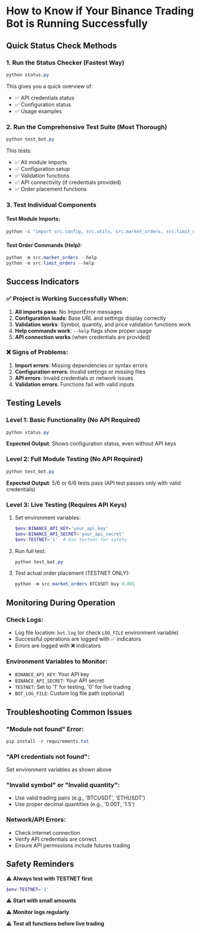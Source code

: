 # How to Know if Your Binance Trading Bot is Running Successfully

## Quick Status Check Methods

### 1. **Run the Status Checker** (Fastest Way)
```powershell
python status.py
```
This gives you a quick overview of:
- ✅ API credentials status
- ✅ Configuration status
- ✅ Usage examples

### 2. **Run the Comprehensive Test Suite** (Most Thorough)
```powershell
python test_bot.py
```
This tests:
- ✅ All module imports
- ✅ Configuration setup
- ✅ Validation functions
- ✅ API connectivity (if credentials provided)
- ✅ Order placement functions

### 3. **Test Individual Components**

#### Test Module Imports:
```powershell
python -c "import src.config, src.utils, src.market_orders, src.limit_orders; print('All modules work!')"
```

#### Test Order Commands (Help):
```powershell
python -m src.market_orders --help
python -m src.limit_orders --help
```

## Success Indicators

### ✅ **Project is Working Successfully When:**
1. **All imports pass**: No ImportError messages
2. **Configuration loads**: Base URL and settings display correctly
3. **Validation works**: Symbol, quantity, and price validation functions work
4. **Help commands work**: `--help` flags show proper usage
5. **API connection works** (when credentials are provided)

### ❌ **Signs of Problems:**
1. **Import errors**: Missing dependencies or syntax errors
2. **Configuration errors**: Invalid settings or missing files
3. **API errors**: Invalid credentials or network issues
4. **Validation errors**: Functions fail with valid inputs

## Testing Levels

### Level 1: Basic Functionality (No API Required)
```powershell
python status.py
```
**Expected Output**: Shows configuration status, even without API keys

### Level 2: Full Module Testing (No API Required)
```powershell
python test_bot.py
```
**Expected Output**: 5/6 or 6/6 tests pass (API test passes only with valid credentials)

### Level 3: Live Testing (Requires API Keys)
1. Set environment variables:
   ```powershell
   $env:BINANCE_API_KEY='your_api_key'
   $env:BINANCE_API_SECRET='your_api_secret'
   $env:TESTNET='1'  # Use testnet for safety
   ```

2. Run full test:
   ```powershell
   python test_bot.py
   ```

3. Test actual order placement (TESTNET ONLY):
   ```powershell
   python -m src.market_orders BTCUSDT buy 0.001
   ```

## Monitoring During Operation

### Check Logs:
- Log file location: `bot.log` (or check `LOG_FILE` environment variable)
- Successful operations are logged with ✅ indicators
- Errors are logged with ❌ indicators

### Environment Variables to Monitor:
- `BINANCE_API_KEY`: Your API key
- `BINANCE_API_SECRET`: Your API secret  
- `TESTNET`: Set to '1' for testing, '0' for live trading
- `BOT_LOG_FILE`: Custom log file path (optional)

## Troubleshooting Common Issues

### "Module not found" Error:
```powershell
pip install -r requirements.txt
```

### "API credentials not found":
Set environment variables as shown above

### "Invalid symbol" or "Invalid quantity":
- Use valid trading pairs (e.g., 'BTCUSDT', 'ETHUSDT')
- Use proper decimal quantities (e.g., '0.001', '1.5')

### Network/API Errors:
- Check internet connection
- Verify API credentials are correct
- Ensure API permissions include futures trading

## Safety Reminders

⚠️ **Always test with TESTNET first**:
```powershell
$env:TESTNET='1'
```

⚠️ **Start with small amounts**

⚠️ **Monitor logs regularly**

⚠️ **Test all functions before live trading**